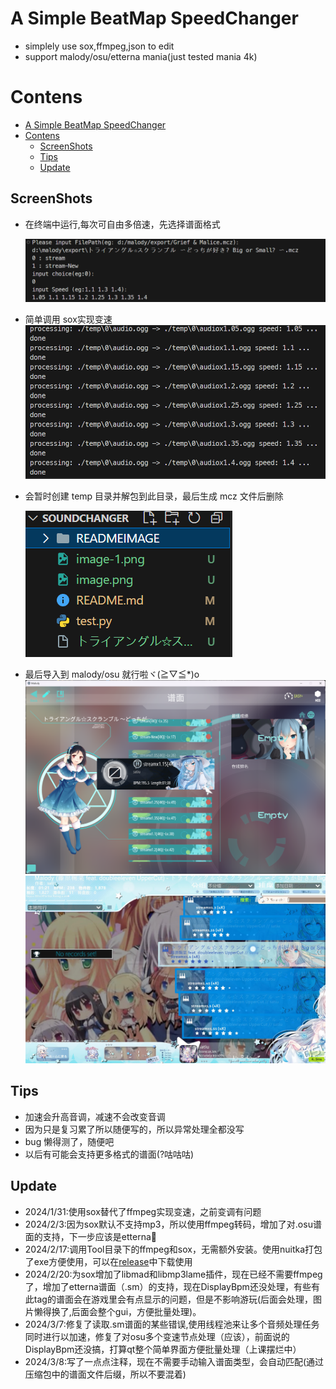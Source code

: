 # A Simple BeatMap SpeedChanger

- simplely use sox,ffmpeg,json to edit
- support malody/osu/etterna mania(just tested mania 4k)


# Contens

- [A Simple BeatMap SpeedChanger](#a-simple-beatmap-speedchanger)
- [Contens](#contens)
  - [ScreenShots](#screenshots)
  - [Tips](#tips)
  - [Update](#update)

## ScreenShots
- 在终端中运行,每次可自由多倍速，先选择谱面格式
  
  ![Alt text](image.png)
- 简单调用 sox实现变速
  ![Alt text](image-1.png)
- 会暂时创建 temp 目录并解包到此目录，最后生成 mcz 文件后删除

  ![Alt text](image-2.png)

- 最后导入到 malody/osu 就行啦ヾ(≧▽≦\*)o
  ![Alt text](image-3.png)
  ![Alt text](image-5.jpg)

## Tips
- 加速会升高音调，减速不会改变音调
- 因为只是复习累了所以随便写的，所以异常处理全都没写
- bug 懒得测了，随便吧
- 以后有可能会支持更多格式的谱面(?咕咕咕)
## Update

- 2024/1/31:使用sox替代了ffmpeg实现变速，之前变调有问题
- 2024/2/3:因为sox默认不支持mp3，所以使用ffmpeg转码，增加了对.osu谱面的支持，下一步应该是etterna🤤
- 2024/2/17:调用Tool目录下的ffmpeg和sox，无需额外安装。使用nuitka打包了exe方便使用，可以在[release](https://github.com/satiu123/MalodyBeatmapSpeedChanger/releases)中下载使用
- 2024/2/20:为sox增加了libmad和libmp3lame插件，现在已经不需要ffmpeg了，增加了etterna谱面（.sm）的支持，现在DisplayBpm还没处理，有些有此tag的谱面会在游戏里会有点显示的问题，但是不影响游玩(后面会处理，图片懒得换了,后面会整个gui，方便批量处理)。
- 2024/3/7:修复了读取.sm谱面的某些错误,使用线程池来让多个音频处理任务同时进行以加速，修复了对osu多个变速节点处理（应该），前面说的DisplayBpm还没搞，打算qt整个简单界面方便批量处理（上课摆烂中）
- 2024/3/8:写了一点点注释，现在不需要手动输入谱面类型，会自动匹配(通过压缩包中的谱面文件后缀，所以不要混着)
